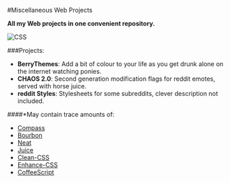 #Miscellaneous Web Projects

**All my Web projects in one convenient repository.**

![CSS](http://i.imgur.com/hw7lhJv.gif)


###Projects:

* **BerryThemes**: Add a bit of colour to your life as you get drunk alone on the internet watching ponies.
* **CHAOS 2.0**: Second generation modification flags for reddit emotes, served with horse juice.
* **reddit Styles**: Stylesheets for some subreddits, clever description not included.


####*May contain trace amounts of:

* [Compass](http://compass-style.org/)
* [Bourbon](http://bourbon.io/)
* [Neat](http://neat.bourbon.io/)
* [Juice](https://github.com/CatmanIX/juice)
* [Clean-CSS](https://github.com/GoalSmashers/clean-css)
* [Enhance-CSS](https://github.com/GoalSmashers/enhance-css)
* [CoffeeScript](http://coffeescript.org/)
